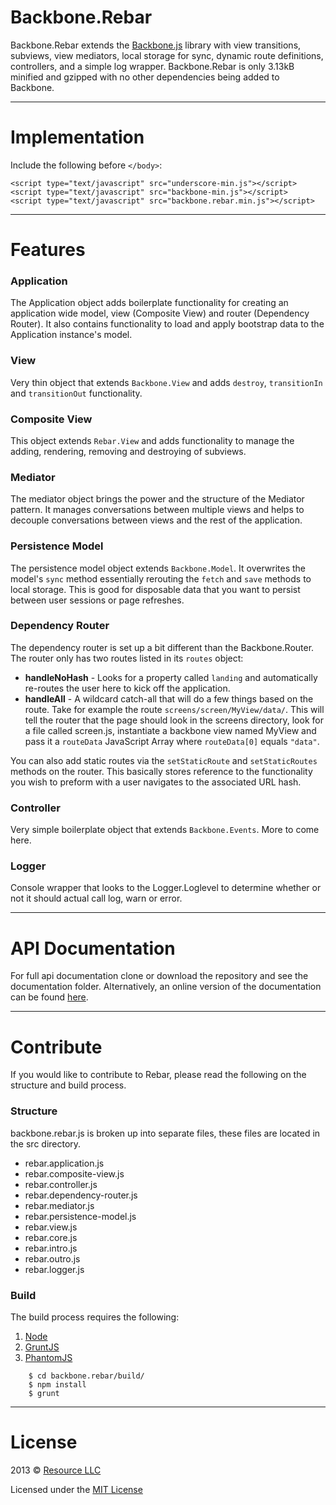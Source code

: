 Backbone.Rebar
=====

Backbone.Rebar extends the [Backbone.js](http://www.backbonejs.org/) library with view transitions, subviews, view mediators, local storage for sync, dynamic route definitions, controllers, and a simple log wrapper. Backbone.Rebar is only 3.13kB minified and gzipped with no other dependencies being added to Backbone.

---

# Implementation

Include the following before `</body>`:

	<script type="text/javascript" src="underscore-min.js"></script>
	<script type="text/javascript" src="backbone-min.js"></script>
	<script type="text/javascript" src="backbone.rebar.min.js"></script>

---

# Features

### Application

The Application object adds boilerplate functionality for creating an application wide model, view (Composite View) and router (Dependency Router). It also contains functionality to load and apply bootstrap data to the Application instance's model.

### View

Very thin object that extends `Backbone.View` and adds `destroy`, `transitionIn` and `transitionOut` functionality.

### Composite View

This object extends `Rebar.View` and adds functionality to manage the adding, rendering, removing and destroying of subviews.

### Mediator

The mediator object brings the power and the structure of the Mediator pattern. It manages conversations between multiple views and helps to decouple conversations between views and the rest of the application.

### Persistence Model

The persistence model object extends `Backbone.Model`. It overwrites the model's `sync` method essentially rerouting the `fetch` and `save` methods to local storage. This is good for disposable data that you want to persist between user sessions or page refreshes.

### Dependency Router

The dependency router is set up a bit different than the Backbone.Router. The router only has two routes listed in its `routes` object:

* **handleNoHash** - Looks for a property called `landing` and automatically re-routes the user here to kick off the application.
* **handleAll** - A wildcard catch-all that will do a few things based on the route. Take for example the route `screens/screen/MyView/data/`. This will tell the router that the page should look in the screens directory, look for a file called screen.js, instantiate a backbone view named MyView and pass it a `routeData` JavaScript Array where `routeData[0]` equals `"data"`.

You can also add static routes via the `setStaticRoute` and `setStaticRoutes` methods on the router. This basically stores reference to the functionality you wish to preform with a user navigates to the associated URL hash.

### Controller

Very simple boilerplate object that extends `Backbone.Events`. More to come here.

### Logger

Console wrapper that looks to the Logger.Loglevel to determine whether or not it should actual call log, warn or error.

---

# API Documentation

For full api documentation clone or download the repository and see the documentation folder. Alternatively, an online version of the documentation can be found [here](http://resource.github.io/backbone.rebar/docs/index.html).

---

# Contribute
If you would like to contribute to Rebar, please read the following on the structure and build process.

### Structure
backbone.rebar.js is broken up into separate files, these files are located in the src directory.

* rebar.application.js
* rebar.composite-view.js
* rebar.controller.js
* rebar.dependency-router.js
* rebar.mediator.js
* rebar.persistence-model.js
* rebar.view.js
* rebar.core.js
* rebar.intro.js
* rebar.outro.js
* rebar.logger.js

### Build
The build process requires the following:

1. [Node](http://nodejs.org)
2. [GruntJS](http://gruntjs.com)
3. [PhantomJS](http://phantomjs.org/)

````
	$ cd backbone.rebar/build/
	$ npm install
	$ grunt
````

---

# License

2013 © [Resource LLC](http://www.resource.com)

Licensed under the [MIT License](#LICENSE)



